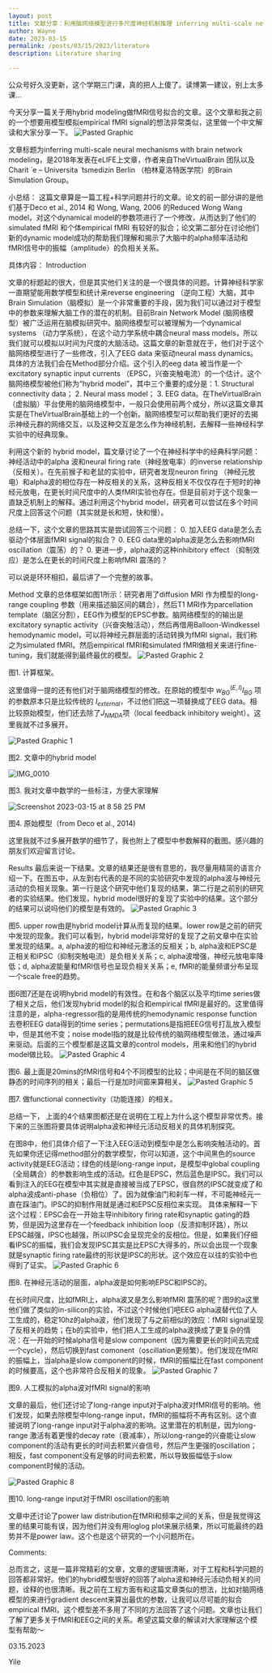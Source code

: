 ```yaml
---
layout: post
title: 文献分享：利用脑网络模型进行多尺度神经机制推理 inferring multi-scale neural mechanisms with brain network modeling
author: Wayne
date: 2023-03-15
permalink: /posts/03/15/2023/literature
description: Literature sharing

---
```

公众号好久没更新，这个学期三门课，真的把人上傻了。读博第一建议，别上太多课…

今天分享一篇关于用hybrid modeling做fMRI信号拟合的文章。这个文章和我之前的一个想要用模型模拟empirical fMRI signal的想法非常类似，这里做一个中文解读和大家分享一下。
![Pasted Graphic](https://user-images.githubusercontent.com/37648360/225517055-7448272d-2317-4565-9359-acca5237c70a.png)


文章标题为inferring multi-scale neural mechanisms with brain network modeling，是2018年发表在eLIFE上文章，作者来自TheVirtualBrain 团队以及Charit  ́ e – Universita ̈ tsmedizin Berlin （柏林夏洛特医学院）的Brain Simulation Group。

小总结：
这篇文章算是一篇工程+科学问题并行的文章。论文的前一部分讲的是他们基于Deco et al., 2014 和 Wong, Wang, 2006 的Reduced Wong Wang model，对这个dynamical model的参数项进行了一个修改，从而达到了他们的simulated fMRI 和个体empirical fMRI 有较好的拟合；论文第二部分在讨论他们新的dynamic model成功的帮助我们理解和揭示了大脑中的alpha频率活动和 fMRI信号中的振幅（amplitude）的负相关关系。

具体内容：
Introduction

文章的标题起的很大，但是其实他们关注的是一个很具体的问题。计算神经科学家一直期望能用数学模型和统计来reverse engineering （逆向工程）大脑，其中Brain Simulation（脑模拟）是一个非常重要的手段，因为我们可以通过对于模型中的参数来理解大脑工作的潜在的机制。目前Brain Network Model (脑网络模型）被广泛运用在脑模拟研究中。脑网络模型可以被理解为一个dynamical systems （动力学系统），在这个动力学系统中耦合neural mass models，所以我们就可以模拟以时间为尺度的大脑活动。这篇文章的新意就在于，他们对于这个脑网络模型进行了一些修改，引入了EEG data 来驱动neural mass dynamics。具体的方法我们会在Method部分介绍。这个引入的eeg data 被当作是一个excitatory synaptic input currents （EPSC，兴奋突触电流）的一个估计。这个脑网络模型被他们称为“hybrid model”，其中三个重要的成分是：1. Structural connectivity data； 2. Neural mass model； 3. EEG data。在TheVirtualBrain （虚拟脑）平台使用的脑网络模型中，一般只会使用前两个成分，所以这篇文章其实是在TheVirtualBrain基础上的一个创新。脑网络模型可以帮助我们更好的去揭示神经元群的网络交互，以及这种交互是怎么作为神经机制，去解释一些神经科学实验中的经典现象。

利用这个新的 hybrid model，篇文章讨论了一个在神经科学中的经典科学问题：神经活动中的alpha 波和neural firing rate（神经放电率）的inverse relationship （反相关）。在先前猴子和老鼠的实验中，研究者发现neuron firing （神经元放电）和alpha波的相位存在一种反相关的关系，这种反相关不仅仅存在于短时的神经元放电，在更长时间尺度中的人类fMRI实验也存在。但是目前对于这个现象一直缺乏机制上的解释。通过利用这个hybrid model，研究者可以尝试在多个时间尺度上回答这个问题（其实就是长和短，快和慢）。

总结一下，这个文章的思路其实是尝试回答三个问题：
	0.	加入EEG data是怎么去驱动个体层面fMRI signal的拟合？
	0.	EEG data里的alpha波是怎么去影响fMRI oscillation（震荡）的？
	0.	更进一步，alpha波的这种inhibitory effect （抑制效应）是怎么在更长的时间尺度上影响fMRI 震荡的？

可以说是环环相扣，最后讲了一个完整的故事。

Method
文章的总体框架如图1所示：研究者用了diffusion MRI 作为模型的long-range coupling 参数（用来描述脑区间的耦合），然后T1 MRI作为parcellation template（脑区分割），EEG作为模型的EPSC参数。脑网络模型的的输出是excitatory synaptic activity（兴奋突触活动），然后再借用Balloon-Windkessel hemodynamic model，可以将神经元群层面的活动转换为fMRI signal，我们称之为simulated fMRI。然后empirical fMRI和simulated fMRI做相关来进行fine-tuning，我们就能得到最终最优的模型。
![Pasted Graphic 2](https://user-images.githubusercontent.com/37648360/225517096-12b1cb19-7927-456a-9019-4e0c077b07c9.png)

图1. 计算框架。

这里值得一提的还有他们对于脑网络模型的修改。在原始的模型中 $w_{BG}^{(E, I)} I_{BG}$ 项的参数原本只是比较传统的 $I_{external}$，不过他们把这一项替换成了EEG data。相比较原始模型，他们还去除了$J_{NMDA}$项（local feedback inhibitory weight）。这里我就不过多展开。


![Pasted Graphic 1](https://user-images.githubusercontent.com/37648360/225517110-6c222faa-a6ea-4a35-b43a-2f94e0250605.png)


图2. 文章中的hybrid model


![IMG_0010](https://user-images.githubusercontent.com/37648360/225517124-7e8d7e98-9ec4-45a5-b9b5-92001ca98e23.PNG)

图3. 我对文章中数学的一些标注，方便大家理解 

![Screenshot 2023-03-15 at 8 58 25 PM](https://user-images.githubusercontent.com/37648360/225517137-ae4e019f-71ef-4047-9f14-4eaeea69d05c.png)  


图4. 原始模型（from Deco et al., 2014)

这里我就不过多展开数学的细节了，我也附上了模型中参数解释的截图。感兴趣的朋友们欢迎留言讨论。

Results
最后来说一下结果。文章的结果还是很有意思的，我尽量用精简的语言介绍一下。在图五中，从左到右代表的是不同的实验研究中发现的alpha波与神经元活动的负相关现象。第一行是这个研究中他们复现的结果，第二行是之前别的研究者的实验结果。他们发现，hybrid model很好的复现了实验中的结果。这个部分的结果可以说吗他们的模型是有效的。
![Pasted Graphic 3](https://user-images.githubusercontent.com/37648360/225517285-90a44b27-3889-4b71-97dd-f8622181c5d1.png)

图5. upper row由是hybrid model计算从而复现的结果。lower row是之前的研究中发现的现象。我们可以看到，hybrid model非常好的复现了之前文章中在实验里发现的结果。a, alpha波的相位和神经元激活的反相关；b, alpha波和EPSC是正相关和IPSC（抑制突触电流）是负相关关系；c, alpha波增强，神经元放电率降低；d, alpha波能量和fMRI信号也呈现负相关关系；e, fMRI的能量频谱分布呈现一个scale free的趋势。

图6图7还是在说明hybrid model的有效性。在和各个脑区以及平均time series做了相关之后，他们发现hybrid model的拟合和empirical fMRI是最好的。这里值得注意的是，alpha-regressor指的是用传统的hemodynamic response function去卷积EEG data得到的time series；permutations是指把EEG信号打乱放入模型中，但是其他不变；noise model指的就是比较传统的脑网络模型做法，通过噪声来驱动。后面的三个模型都是这篇文章的control models，用来和他们的hybrid model做比较。
![Pasted Graphic 4](https://user-images.githubusercontent.com/37648360/225517299-9337903d-4f4f-4dbb-9849-2d0de0156eb3.png)

图6. 最上面是20mins的fMRI信号和4个不同模型的比较；中间是在不同的脑区做静态的时间序列的相关；最后一行是加时间窗来算相关。
![Pasted Graphic 5](https://user-images.githubusercontent.com/37648360/225517328-5f1ad9c5-d42b-4213-97b8-1fab311cbef9.png)

图7. 做functional connectivity（功能连接）的相关。

总结一下， 上面的4个结果图都还是在说明在工程上为什么这个模型非常优秀。接下来的三张图将要具体说明alpha波和神经元活动反相关的具体机制探究。

在图8中，他们具体介绍了一下注入EEG活动到模型中是怎么影响突触活动的。首先如果你还记得method部分的数学模型，你可以知道，这个中间黑色的source activity就是EEG活动；绿色的线是long-range input，是模型中global coupling（全局耦合）的参数影响生成的活动。红色是EPSC，然后蓝色是IPSC。我们可以看到注入的EEG在模型中其实就是直接被当成了EPSC，很自然的IPSC就变成了和alpha波成anti-phase（负相位）了。因为就像油门和刹车一样，不可能神经元一直在踩油门。IPSC的抑制作用就是通过和EPSC反相位来实现。
具体来解释一下这个过程：EPSC会在一开始主导inhibitory firing rate和synaptic gating的趋势，但是因为这里存在一个feedback inhibition loop（反溃抑制环路），所以EPSC越强，IPSC也越强，所以IPSC会呈现完全的反相位。但是，如果我们仔细看IPSC的振幅，我们会发现IPSC其实是比EPSC大得多的，所以会出现一个现象就是synaptic firing rate最终的形状是IPSC的形状。这个效应在以往的实验中也得到了证实。
![Pasted Graphic 6](https://user-images.githubusercontent.com/37648360/225517373-4087714a-d472-4b34-8f09-b410eb6f6cc3.png)

图8. 在神经元活动的层面，alpha波是如何影响EPSC和IPSC的。

在长时间尺度，比如fMRI上，alpha波又是怎么影响fMRI 震荡的呢？图9的a这里他们做了类似的in-silicon的实验，不过这个时候他们吧EEG alpha波替代位了人工生成的，稳定10hz的alpha波，他们发现了与之前相似的效应：fMRI signal呈现了反相关的趋势；在b的实验中，他们把人工生成的alpha波换成了更复杂的情况：在一开始的时候alpha信号是slow component（因为需要更长的时间去完成一个cycle），然后切换到fast comonent（oscillation更频繁）。他们发现在fMRI的振幅上，当alpha是slow component的时候，fMRI的振幅比在fast component的时候要高，这个也非常符合反相关的现象。
![Pasted Graphic 7](https://user-images.githubusercontent.com/37648360/225517404-ac8dd787-c9e7-490b-9580-53aa7756ae7c.png)

图9. 人工模拟的alpha波对fMRI signal的影响

文章的最后，他们还讨论了long-range input对于alpha波对fMRI信号的影响。他们发现，如果去除模型中long-range input，fMRI的振幅将不再有区别。这个直接说明了long-range input对于alpha波的影响。这里潜在的机制是，因为long-range 激活有着更慢的decay rate（衰减率），所以long-range的兴奋能让slow component的活动有更长的时间去积累兴奋信号，然后产生更强的oscillation；相反，fast component没有足够的时间去积累，所以导致振幅低于slow component时候的活动。

![Pasted Graphic 8](https://user-images.githubusercontent.com/37648360/225517417-261cd39e-a292-4253-8213-8c56b4bf98d1.png)

图10. long-range input对于fMRI oscillation的影响

文章中还讨论了power law distribution在fMRI和频率之间的关系，但是我觉得这里的结果可能有误，因为他们并没有用loglog plot来展示结果，所以可能最终的趋势并不是power law。这个也是这个研究的一个小问题所在。

Comments:

总而言之，这是一篇非常精彩的文章，文章的逻辑很清晰，对于工程和科学问题的回答都非常好。他们的hybrid模型很好的回答了alpha波和神经元活动负相关的问题，诠释的也很清晰。我之前在工程方面有和这篇文章类似的想法，比如对脑网络模型的来进行gradient descent来算出最优的参数，让我可以尽可能的拟合empirical fMRI。这个模型差不多用了不同的方法回答了这个问题。文章也让我们了解了更多关于fMRI和EEG之间的关系。希望这篇文章的解读对大家理解这个模型有帮助～

03.15.2023

Yile
